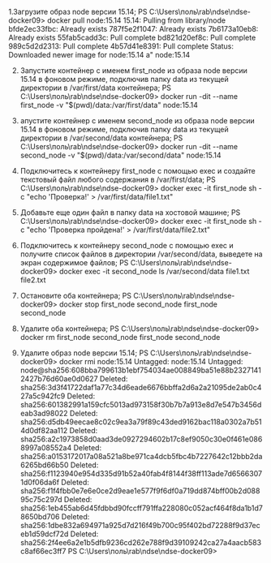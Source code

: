 1.Загрузите образ node версии 15.14;
PS C:\Users\поль\rab\ndse\ndse-docker09> docker pull node:15.14 
15.14: Pulling from library/node
bfde2ec33fbc: Already exists
787f5e2f1047: Already exists
7b6173a10eb8: Already exists
55fab5cadd3c: Pull complete
bd821d20ef8c: Pull complete
989c5d2d2313: Pull complete
4b57d41e8391: Pull complete
Status: Downloaded newer image for node:15.14
a" node:15.14

2. Запустите контейнер с именем first_node из образа node версии 15.14 в фоновом режиме, подключив папку data из текущей директории в /var/first/data контейнера;
PS C:\Users\поль\rab\ndse\ndse-docker09> docker run -dit --name first_node -v "$(pwd)/data:/var/first/data" node:15.14

3. апустите контейнер с именем second_node из образа node версии 15.14 в фоновом режиме, подключив папку data из текущей директории в /var/second/data контейнера;
PS C:\Users\поль\rab\ndse\ndse-docker09> docker run -dit --name second_node -v "$(pwd)/data:/var/second/data" node:15.14

4. Подключитесь к контейнеру first_node с помощью exec и создайте текстовый файл любого содержания в /var/first/data;
PS C:\Users\поль\rab\ndse\ndse-docker09> docker exec -it first_node sh -c "echo 'Проверка!' > /var/first/data/file1.txt"  

5. Добавьте еще один файл в папку data на хостовой машине;
PS C:\Users\поль\rab\ndse\ndse-docker09> docker exec -it first_node sh -c "echo 'Проверка пройдена!' > /var/first/data/file2.txt"

6. Подключитесь к контейнеру second_node с помощью exec и получите список файлов в директории /var/second/data, выведете на экран содержимое файлов;
PS C:\Users\поль\rab\ndse\ndse-docker09> docker exec -it second_node ls /var/second/data
file1.txt  file2.txt

7. Остановите оба контейнера;
PS C:\Users\поль\rab\ndse\ndse-docker09> docker stop first_node second_node
first_node
second_node

8. Удалите оба контейнера;
PS C:\Users\поль\rab\ndse\ndse-docker09> docker rm first_node second_node
first_node
second_node

9. Удалите образ node версии 15.14;
PS C:\Users\поль\rab\ndse\ndse-docker09> docker rmi node:15.14
Untagged: node:15.14
Untagged: node@sha256:608bba799613b1ebf754034ae008849ba51e88b23271412427b76d60ae0d0627
Deleted: sha256:3d3f41722daf1a77c34d6eade6676bbffa2d6a2a21095de2ab0c427a5c942fc9
Deleted: sha256:601382991a159cfc5013ad973158f30b7b7a913e8d7e547b3456deab3ad98022
Deleted: sha256:d5db49eecae8c02c9ea3a79f89c43ded9162bac118a0302a7b514d0df82aa112
Deleted: sha256:a2c1973858d0aad3de0927294602b17c8ef9050c30e0f461e0868997a08552a4
Deleted: sha256:a0153172017a08a521a8be971ca4dcb5fbc4b7227642c12bbb2da6265bd66b50
Deleted: sha256:f1123940e954d335d91b52a40fab4f8144f38ff113ade7d65663071d0f06da6f
Deleted: sha256:f1f4fbb0e7e6e0ce2d9eae1e577f9f6df0a719dd874bff00b2d08895c75c297d
Deleted: sha256:1eb455ab6d45fdbbd90fccff791ffa228080c052acf464f8da1b1d78650bd706
Deleted: sha256:1dbe832a694971a925d7d216f49b700c95f402bd72288f9d37eceb1d59dcf72d
Deleted: sha256:2f4ee6a2e1b5dfb9236cd262e788f9d39109242ca27a4aacb583c8af66ec3ff7
PS C:\Users\поль\rab\ndse\ndse-docker09> 